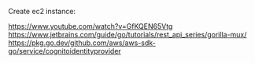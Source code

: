 Create ec2 instance:

https://www.youtube.com/watch?v=GfKQEN65Vtg
https://www.jetbrains.com/guide/go/tutorials/rest_api_series/gorilla-mux/
https://pkg.go.dev/github.com/aws/aws-sdk-go/service/cognitoidentityprovider